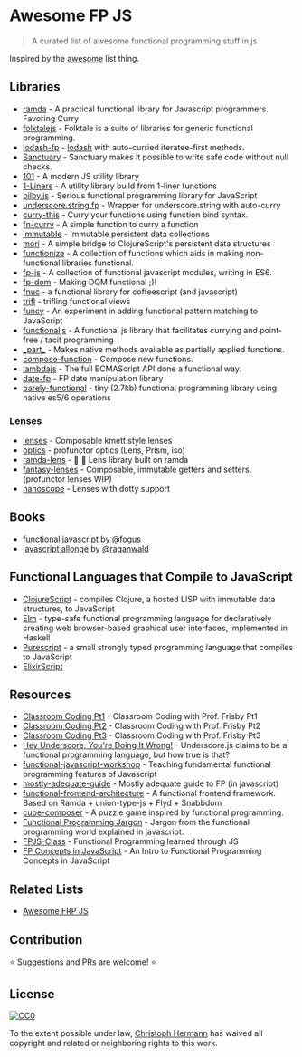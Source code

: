 # Awesome FP JS

> A curated list of awesome functional programming stuff in js

Inspired by the [awesome](https://github.com/sindresorhus/awesome) list thing.

## Libraries

* [ramda](https://github.com/ramda/ramda) - A practical functional library for Javascript programmers. Favoring Curry
* [folktalejs](http://folktalejs.org/) - Folktale is a suite of libraries for generic functional programming.
* [lodash-fp](https://github.com/lodash/lodash-fp) - [lodash](https://github.com/lodash/lodash) with auto-curried iteratee-first methods.
* [Sanctuary](https://github.com/plaid/sanctuary) - Sanctuary makes it possible to write safe code without null checks.
* [101](https://github.com/tjmehta/101) - A modern JS utility library
* [1-Liners](https://github.com/stoeffel/1-liners) - A utility library build from 1-liner functions
* [bilby.js](https://github.com/puffnfresh/bilby.js) - Serious functional programming library for JavaScript
* [underscore.string.fp](https://github.com/stoeffel/underscore.string.fp) - Wrapper for underscore.string with auto-curry
* [curry-this](https://github.com/stoeffel/curry-this) - Curry your functions using function bind syntax.
* [fn-curry](https://github.com/wilhelmson/fn-curry) - A simple function to curry a function
* [immutable](https://github.com/facebook/immutable-js) - Immutable persistent data collections
* [mori](https://github.com/swannodette/mori) - A simple bridge to ClojureScript's persistent data structures
* [functionize](https://github.com/paldepind/functionize) - A collection of functions which aids in making non-functional libraries functional.
* [fp-js](https://github.com/fp-js/) - A collection of functional javascript modules, writing in ES6.
* [fp-dom](https://github.com/fp-dom/) - Making DOM functional ;)!
* [fnuc](https://github.com/algesten/fnuc) - a functional library for coffeescript (and javascript)
* [trifl](https://github.com/algesten/trifl) - trifling functional views
* [funcy](https://github.com/bramstein/funcy) - An experiment in adding functional pattern matching to JavaScript
* [functionaljs](http://functionaljs.com) - A functional js library that facilitates currying and point-free / tacit programming
* [\_part\_](https://github.com/AutoSponge/_part_) - Makes native methods available as partially applied functions.
* [compose-function](https://github.com/stoeffel/compose-function) - Compose new functions.
* [lambdajs](https://github.com/loop-recur/lambdajs) - The full ECMAScript API done a functional way.
* [date-fp](http://github.com/cullophid/date-fp) - FP date manipulation library
* [barely-functional](https://github.com/cullophid/barely-functional) - tiny (2.7kb) functional programming library using native es5/6 operations

### Lenses
* [lenses](https://github.com/DrBoolean/lenses) - Composable kmett style lenses
* [optics](https://github.com/flunc/optics) - profunctor optics (Lens, Prism, iso)
* [ramda-lens](https://github.com/ramda/ramda-lens) - :ram: :mag_right: Lens library built on ramda
* [fantasy-lenses](https://github.com/fantasyland/fantasy-lenses) - Composable, immutable getters and setters. (profunctor lenses WIP)
* [nanoscope](https://github.com/5outh/nanoscope) - Lenses with dotty support

## Books

* [functional javascript](http://shop.oreilly.com/product/0636920028857.do) by [@fogus](https://github.com/fogus)
* [javascript allonge](https://leanpub.com/javascript-allonge) by [@raganwald](https://github.com/raganwald)

## Functional Languages that Compile to JavaScript
+ [ClojureScript](https://github.com/clojure/clojurescript) - compiles Clojure, a hosted LISP with immutable data structures, to JavaScript
+ [Elm](http://elm-lang.org/) - type-safe functional programming language for declaratively creating web browser-based graphical user interfaces, implemented in Haskell
+ [Purescript](http://www.purescript.org/) - a small strongly typed programming language that compiles to JavaScript
+ [ElixirScript](https://github.com/bryanjos/elixirscript)

## Resources

* [Classroom Coding Pt1](https://www.youtube.com/watch?v=h_tkIpwbsxY) - Classroom Coding with Prof. Frisby Pt1
* [Classroom Coding Pt2](https://www.youtube.com/watch?v=oZ6C9h49bu8) - Classroom Coding with Prof. Frisby Pt2
* [Classroom Coding Pt3](https://www.youtube.com/watch?v=mMCgJA8HScA) - Classroom Coding with Prof. Frisby Pt3
* [Hey Underscore, You're Doing It Wrong!](https://www.youtube.com/watch?v=m3svKOdZijA) - Underscore.js claims to be a functional programming language, but how true is that?
* [functional-javascript-workshop](https://github.com/timoxley/functional-javascript-workshop) - Teaching fundamental functional programming features of Javascript
* [mostly-adequate-guide](https://github.com/DrBoolean/mostly-adequate-guide) - Mostly adequate guide to FP (in javascript)
* [functional-frontend-architecture](https://github.com/paldepind/functional-frontend-architecture) - A functional frontend framework. Based on Ramda + union-type-js + Flyd + Snabbdom
* [cube-composer](https://github.com/sharkdp/cube-composer) - A puzzle game inspired by functional programming.
* [Functional Programming Jargon](https://github.com/hemanth/functional-programming-jargon) - Jargon from the functional programming world explained in javascript.
* [FPJS-Class](https://github.com/loop-recur/FPJS-Class) - Functional Programming learned through JS
* [FP Concepts in JavaScript](https://medium.com/@collardeau/intro-to-functional-programming-concepts-in-javascript-b0650773139c) - An Intro to Functional Programming Concepts in JavaScript

## Related Lists

* [Awesome FRP JS](https://github.com/stoeffel/awesome-frp-js)


## Contribution

:star: Suggestions and PRs are welcome! :star:

## License

[![CC0](http://i.creativecommons.org/p/zero/1.0/88x31.png)](http://creativecommons.org/publicdomain/zero/1.0/)

To the extent possible under law, [Christoph Hermann](http://stoeffel.github.io/) has waived all copyright and related or neighboring rights to this work.
